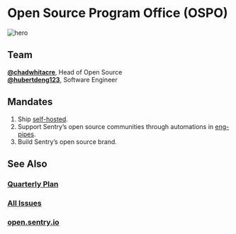 # Open Source Program Office (OSPO)

![hero](https://user-images.githubusercontent.com/134455/181625952-19ba796b-6fe0-444c-8816-08e4232c3b39.jpg)

## Team

[**@chadwhitacre**](https://github.com/chadwhitacre), Head of Open Source  
[**@hubertdeng123**](https://github.com/hubertdeng123), Software Engineer

## Mandates

1. Ship [self-hosted](https://github.com/getsentry/self-hosted).
2. Support Sentry’s open source communities through automations in [eng-pipes](https://github.com/getsentry/eng-pipes).
3. Build Sentry’s open source brand.

## See Also

### [Quarterly Plan](https://github.com/getsentry/team-ospo/issues/109)

### [All Issues](https://github.com/getsentry/team-ospo/issues) 

### [open.sentry.io](https://open.sentry.io/) 
